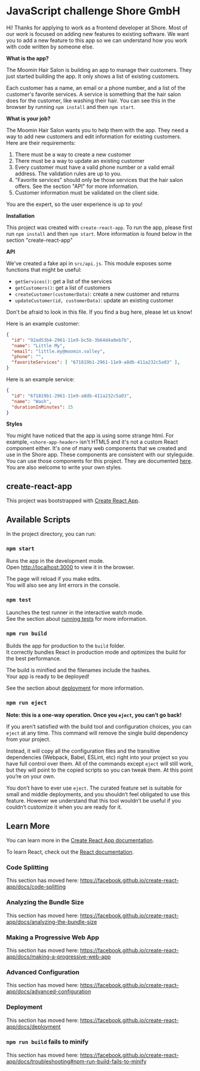 # JavaScript challenge Shore GmbH

Hi!
Thanks for applying to work as a frontend developer at Shore.
Most of our work is focused on adding new features to existing software.
We want you to add a new feature to this app so we can understand how you work
with code written by someone else.

**What is the app?**

The Moomin Hair Salon is building an app to manage their customers.
They just started building the app.
It only shows a list of existing customers.

Each customer has a name, an email or a phone number, and a list of the
customer's favorite services.
A service is something that the hair salon does for the customer, like washing
their hair.
You can see this in the browser by running `npm install` and then `npm start`.

**What is your job?**

The Moomin Hair Salon wants you to help them with the app.
They need a way to add new customers and edit information for existing customers.
Here are their requirements:

1. There must be a way to create a new customer
1. There must be a way to update an existing customer
1. Every customer must have a valid phone number or a valid email address.
   The validation rules are up to you.
1. "Favorite services" should only be those services that the hair salon offers.
   See the section "API" for more information.
1. Customer information must be validated on the client side.

You are the expert, so the user experience is up to you!

**Installation**

This project was created with `create-react-app`.
To run the app, please first run `npm install` and then `npm start`.
More information is found below in the section "create-react-app"

**API**

We've created a fake api in `src/api.js`.
This module exposes some functions that might be useful:

- `getServices()`: get a list of the services
- `getCustomers()`: get a list of customers
- `createCustomer(customerData)`: create a new customer and returns
- `updateCustomer(id, customerData)`: update an existing customer

Don't be afraid to look in this file.
If you find a bug here, please let us know!

Here is an example customer:

```json
{
  "id": "92ad53b4-2961-11e9-bc5b-3b64d4a0eb7b",
  "name": "Little My",
  "email": "little.my@moomin.valley",
  "phone": "",
  "favoriteServices": [ "671819b1-2961-11e9-a8db-411a232c5a03" ],
}
```

Here is an example service:

```json
{
  "id": "671819b1-2961-11e9-a8db-411a232c5a03",
  "name": "Wash",
  "durationInMinutes": 15
}
```

**Styles**

You might have noticed that the app is using some strange html.
For example, `<shore-app-header>` isn't HTML5 and it's not a custom React
component either.
It's one of many web components that we created and use in the Shore app.
These components are consistent with our styleguide.
You can use those components for this project.
They are documented [here](https://assets-cdn.shore.com/shore-components/master/current/index.html).
You are also welcome to write your own styles.

## create-react-app

This project was bootstrapped with [Create React App](https://github.com/facebook/create-react-app).

## Available Scripts

In the project directory, you can run:

### `npm start`

Runs the app in the development mode.<br>
Open [http://localhost:3000](http://localhost:3000) to view it in the browser.

The page will reload if you make edits.<br>
You will also see any lint errors in the console.

### `npm test`

Launches the test runner in the interactive watch mode.<br>
See the section about [running tests](https://facebook.github.io/create-react-app/docs/running-tests) for more information.

### `npm run build`

Builds the app for production to the `build` folder.<br>
It correctly bundles React in production mode and optimizes the build for the best performance.

The build is minified and the filenames include the hashes.<br>
Your app is ready to be deployed!

See the section about [deployment](https://facebook.github.io/create-react-app/docs/deployment) for more information.

### `npm run eject`

**Note: this is a one-way operation. Once you `eject`, you can’t go back!**

If you aren’t satisfied with the build tool and configuration choices, you can `eject` at any time. This command will remove the single build dependency from your project.

Instead, it will copy all the configuration files and the transitive dependencies (Webpack, Babel, ESLint, etc) right into your project so you have full control over them. All of the commands except `eject` will still work, but they will point to the copied scripts so you can tweak them. At this point you’re on your own.

You don’t have to ever use `eject`. The curated feature set is suitable for small and middle deployments, and you shouldn’t feel obligated to use this feature. However we understand that this tool wouldn’t be useful if you couldn’t customize it when you are ready for it.

## Learn More

You can learn more in the [Create React App documentation](https://facebook.github.io/create-react-app/docs/getting-started).

To learn React, check out the [React documentation](https://reactjs.org/).

### Code Splitting

This section has moved here: https://facebook.github.io/create-react-app/docs/code-splitting

### Analyzing the Bundle Size

This section has moved here: https://facebook.github.io/create-react-app/docs/analyzing-the-bundle-size

### Making a Progressive Web App

This section has moved here: https://facebook.github.io/create-react-app/docs/making-a-progressive-web-app

### Advanced Configuration

This section has moved here: https://facebook.github.io/create-react-app/docs/advanced-configuration

### Deployment

This section has moved here: https://facebook.github.io/create-react-app/docs/deployment

### `npm run build` fails to minify

This section has moved here: https://facebook.github.io/create-react-app/docs/troubleshooting#npm-run-build-fails-to-minify
